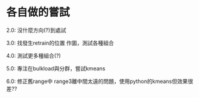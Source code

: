 # 各自做的嘗試
2.0: 沒什麼方向(?)到處試

3.0: 找發生retrain的位置 作圖，測試各種組合

4.0: 測試更多種組合(?)

5.0: 專注在bulkload與分群，嘗試kmeans

6.0: 修正舊range中 range3離中間太遠的問題，使用python的kmeans但效果很差??
